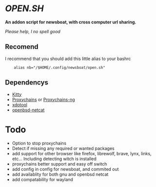 ___OPEN.SH___
=============

__An addon script for newsboat, with cross computer url sharing.__

_Please help, I no spell good_


Recomend
--------

I recommend that you should 
add this little alias to your bashrc
        
        alias nb="/$HOME/.config/newsboat/open.sh"
        

Dependencys
-----------

- [Kitty](https://sw.kovidgoyal.net/kitty/)
- [Proxychains](https://github.com/haad/proxychains) or [Proxychains-ng](https://github.com/rofl0r/proxychains-ng)
- [xdotool](https://github.com/jordansissel/xdotool)
- [openbsd-netcat](https://salsa.debian.org/debian/netcat-openbsd)

Todo
====

- Option to stop proxychains
- Detect if missing any required or wanted packages
- add support for other browser like firefox, librewolf, brave, lynx, links, etc... 
Including detecting witch is installed
- proxychains better support and easy off switch
- add config in config for newsboat, and commited out
- add availablity for both gnu and openbsd netcat
- add compatability for wayland
